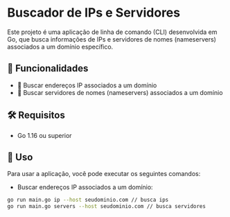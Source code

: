# Buscador de IPs e Servidores

Este projeto é uma aplicação de linha de comando (CLI) desenvolvida em Go, que busca informações de IPs e servidores de nomes (nameservers) associados a um domínio específico.

## 🚀 Funcionalidades

- 🔎 Buscar endereços IP associados a um domínio
- 🔎 Buscar servidores de nomes (nameservers) associados a um domínio

## 🛠️ Requisitos

- Go 1.16 ou superior
## 📖 Uso

Para usar a aplicação, você pode executar os seguintes comandos:

- Buscar endereços IP associados a um domínio:

```bash
go run main.go ip --host seudominio.com // busca ips
go run main.go servers --host seudominio.com // busca servidores
